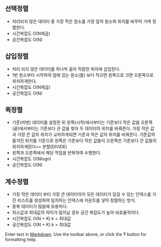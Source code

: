 ## 선택정렬 
- 처리되지 않은 데이터 중 가장 작은 원소를 가장 앞의 원소와 위치를 바꾸어 가며 정렬한다. 
- 시간복잡도 O(N제곱)
- 공간복잡도 O(N)

## 삽입정렬 
- 처리 되지 않은 데이터를 하나씩 골라 적잘한 위치에 삽입한다.
- 1번 원소부터 시작하여 앞에 있는 원소(들) 보다 작으면 왼쪽으로 크면 오른쪽으로 위치하게한다.
- 시간복잡도 O(N제곱)
- 공간복잡도 O(N)

## 퀵정렬
- 기준(피벗) 데이터를 설정한 뒤 왼쪽(시작)에서부터는 기준보다 작은 값을 오른쪽(끝)에서부터는 
기준보다 큰 값을 찾아 두 데이터의 위치를 바꿔준다. 가장 작은 값과 가장 큰 값의 위치가 교차하게되면 
기준과 작은 값의 위치를 바꿔준다. 기준값의 옮겨진 위치를 기준으로 왼쪽은 기준보다 작은 값들이 
오른쪽은 기준보다 큰 값들이 위치하게된다=> 분할(DIVIDE) 
- 왼쪽과 오른쪽에서 해당 작업을 반복하여 수행한다. 
- 시간복잡도 O(Nlogn)
- 공간복잡도 O(N)

## 계수정렬 
- 가장 작은 데이터 부터 가장 큰 데이터까지 모든 데이터가 담길 수 있는 인덱스를 가진 리스트를 생성하여 
일치하는 인덱스에 카운트를 넣어 정렬하는 방식. 
- 중복 데이터가 많을때 유용하다.
- 최소값과 최대값의 차이가 많이날 경우 공간 복잡도가 높아 비효율적이다.
- 시간복잡도 O(N + K) k = 최대값
- 공간복잡도 O(N + K) k = 최대값

Enter text in [Markdown](http://daringfireball.net/projects/markdown/). Use the toolbar above, or click the **?** button for formatting help.

